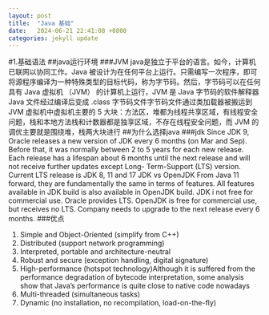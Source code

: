 ```yaml
---
layout: post
title:  "Java 基础"
date:   2024-06-21 22:41:08 +0800
categories: jekyll update
---
```

#1.基础语法
##java运行环境
###JVM
java是独立于平台的语言。如今，计算机已联网以协同工作。Java 被设计为在任何平台上运行。只需编写一次程序，即可将源程序编译为一种特殊类型的目标代码，称为字节码。然后，字节码可以在任何具有 Java 虚拟机 （JVM） 的计算机上运行，JVM 是 Java 字节码的软件解释器
Java 文件经过编译后变成 .class 字节码文件字节码文件通过类加载器被搬运到 JVM 虚拟机中虚拟机主要的 5 大块：方法区，堆都为线程共享区域，有线程安全问题，栈和本地方法栈和计数器都是独享区域，不存在线程安全问题，而 JVM 的调优主要就是围绕堆，栈两大块进行
##为什么选择java
###jdk
Since JDK 9, Oracle releases a new version of JDK every 6
months (on Mar and Sep). Before that, it was normally
between 2 to 5 years for each new release.
Each release has a lifespan about 6 months until the next
release and will not receive further updates except Long-
Term-Support (LTS) version.
 Current LTS release is JDK 8, 11 and 17
JDK vs OpenJDK
From Java 11 forward, they are fundamentally the same in terms
of features. All features available in JDK build is also available in
OpenJDK build.
JDK i not free for commercial use. Oracle provides LTS.
OpenJDK is free for commercial use, but receives no LTS.
Company needs to upgrade to the next release every 6
months.
###优点
1. Simple and Object-Oriented (simplify from C++)
2. Distributed (support network programming)
3. Interpreted, portable and architecture-neutral
4. Robust and secure (exception handling, digital signature)
5. High-performance (hotspot technology)Although it is suffered from the performance degradation of bytecode
interpretation, some analysis show that Java’s performance is quite close to native code nowadays
6. Multi-threaded (simultaneous tasks)
7. Dynamic (no installation, no recompilation, load-on-the-fly) 



